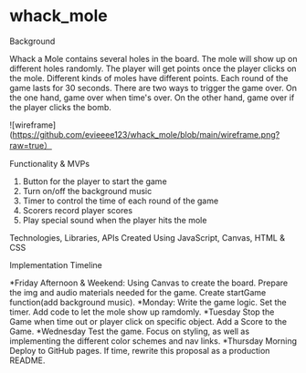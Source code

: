# whack_mole

Background

Whack a Mole contains several holes in the board. The mole will show up on different holes randomly. The player will get points once the player clicks on the mole. Different kinds of moles have different points. Each round of the game lasts for 30 seconds. There are two ways to trigger the game over. On the one hand, game over when time's over. On the other hand, game over if the player clicks the bomb.

![wireframe](https://github.com/evieeee123/whack_mole/blob/main/wireframe.png?raw=true）

Functionality & MVPs

1. Button for the player to start the game
2. Turn on/off the background music
3. Timer to control the time of each round of the game
4. Scorers record player scores
5. Play special sound when the player hits the mole


Technologies, Libraries, APIs
Created Using JavaScript, Canvas, HTML & CSS


Implementation Timeline

*Friday Afternoon & Weekend:
    Using Canvas to create the board. Prepare the img and audio materials needed for the game. Create startGame function(add background music).
*Monday:
    Write the game logic. Set the timer. Add code to let the mole show up ramdomly.
*Tuesday
    Stop the Game when time out or player click on specific object. Add a Score to the Game.
*Wednesday
    Test the game. Focus on styling, as well as implementing the different color schemes and nav links.
*Thursday Morning
    Deploy to GitHub pages. If time, rewrite this proposal as a production README.